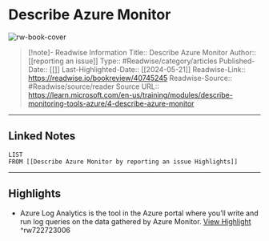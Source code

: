 # Describe Azure Monitor

![rw-book-cover](https://readwise-assets.s3.amazonaws.com/media/uploaded_book_covers/profile_174804/open-graph-image_XJCw61p.png)
<br>
>[!note]- Readwise Information
>Title:: Describe Azure Monitor
>Author:: [[reporting an issue]]
>Type:: #Readwise/category/articles
>Published-Date:: [[]]
>Last-Highlighted-Date:: [[2024-05-21]]
>Readwise-Link:: https://readwise.io/bookreview/40745245
>Readwise-Source:: #Readwise/source/reader
>Source URL:: https://learn.microsoft.com/en-us/training/modules/describe-monitoring-tools-azure/4-describe-azure-monitor
--- 

## Linked Notes
```dataview
LIST
FROM [[Describe Azure Monitor by reporting an issue Highlights]]
```

---

## Highlights
- Azure Log Analytics is the tool in the Azure portal where you’ll write and run log queries on the data gathered by Azure Monitor. [View Highlight](https://readwise.io/open/722723006) ^rw722723006
